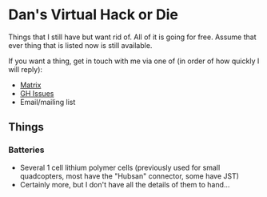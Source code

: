# Dan's Virtual Hack or Die

Things that I still have but want rid of.
All of it is going for free.
Assume that ever thing that is listed now is still available.

If you want a thing, get in touch with me via one of (in order of how quickly I
will reply):
- [Matrix](https://matrix.to/#/@dannixon:matrix.org)
- [GH Issues](https://github.com/DanNixon/virtual_hack_or_die/issues/new)
- Email/mailing list

## Things

### Batteries

- Several 1 cell lithium polymer cells (previously used for small quadcopters, most have the "Hubsan" connector, some have JST)
- Certainly more, but I don't have all the details of them to hand...
